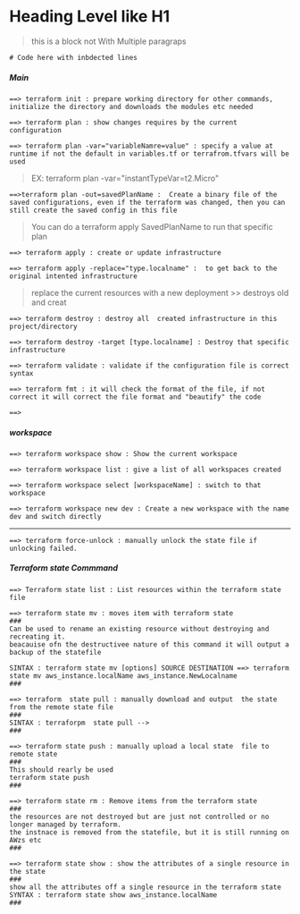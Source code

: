 # Heading Level like H1

> this is a block not
> With
> Multiple paragraps


    # Code here with inbdected lines

##### Main

    ==> terraform init : prepare working directory for other commands, initialize the directory and downloads the modules etc needed
>

    ==> terraform plan : show changes requires by the current configuration
>
    ==> terraform plan -var="variableNamre=value" : specify a value at runtime if not the default in variables.tf or terrafrom.tfvars will be used
>EX:  terraform plan -var="instantTypeVar=t2.Micro"
>

    ==>terraform plan -out=savedPlanName :  Create a binary file of the saved configurations, even if the terraform was changed, then you can still create the saved config in this file 
>You can do a  terraform apply SavedPlanName  to run that specific plan
>

    ==> terraform apply : create or update infrastructure
>

    ==> terraform apply -replace="type.localname" :  to get back to the original intented infrastructure
> replace the current resources with a new deployment >> destroys old and creat 
>

    ==> terraform destroy : destroy all  created infrastructure in this project/directory
>

    ==> terraform destroy -target [type.localname] : Destroy that specific infrastructure
>

    ==> terraform validate : validate if the configuration file is correct syntax
>

    ==> terraform fmt : it will check the format of the file, if not correct it will correct the file format and "beautify" the code
>

    ==> 






##### workspace

    ==> terraform workspace show : Show the current workspace
>

    ==> terraform workspace list : give a list of all workspaces created
>

    ==> terraform workspace select [workspaceName] : switch to that workspace
>

    ==> terraform workspace new dev : Create a new workspace with the name dev and switch directly

---------------

    ==> terraform force-unlock : manually unlock the state file if unlocking failed.
>

#####  Terraform state Commmand
    ==> Terraform state list : List resources within the terraform state file 
>
    ==> terraform state mv : moves item with terraform state
    ###
    Can be used to rename an existing resource without destroying and recreating it. 
    beacauise ofn the destructivee nature of this command it will output a backup of the statefile

    SINTAX : terraform state mv [options] SOURCE DESTINATION ==> terraform state mv aws_instance.localName aws_instance.NewLocalname
    ###

>
    ==> terraform  state pull : manually download and output  the state from the remote state file
    ###
    SINTAX : terraforpm  state pull -->
    ###

>
    ==> terraform state push : manually upload a local state  file to remote state  
    ###
    This should rearly be used
    terraform state push
    ###
>
    ==> terraform state rm : Remove items from the terraform state
    ###
    the resources are not destroyed but are just not controlled or no longer managed by terraform.
    the instnace is removed from the statefile, but it is still running on AWzs etc
    ###

>
    ==> terraform state show : show the attributes of a single resource in the state
    ###
    show all the attributes off a single resource in the terraform state
    SYNTAX : terraform state show aws_instance.localName
    ### 

>



